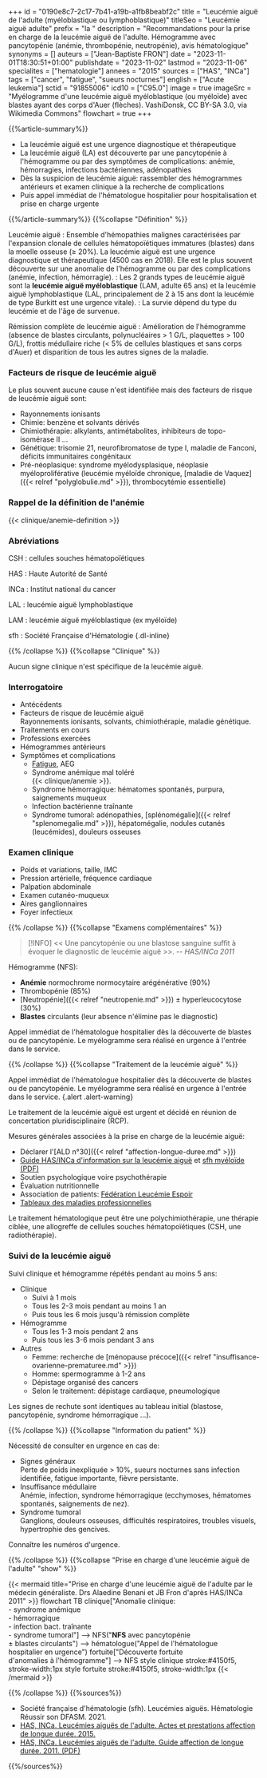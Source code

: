 +++
id = "0190e8c7-2c17-7b41-a19b-a1fb8beabf2c"
title = "Leucémie aiguë de l'adulte (myéloblastique ou lymphoblastique)"
titleSeo = "Leucémie aiguë adulte"
prefix = "la "
description = "Recommandations pour la prise en charge de la leucémie aiguë de l'adulte. Hémogramme avec pancytopénie (anémie, thrombopénie, neutropénie), avis hématologique"
synonyms = []
auteurs = ["Jean-Baptiste FRON"]
date = "2023-11-01T18:30:51+01:00"
publishdate = "2023-11-02"
lastmod = "2023-11-06"
specialites = ["hematologie"]
annees = "2015"
sources = ["HAS", "INCa"]
tags = ["cancer", "fatigue", "sueurs nocturnes"]
english = ["Acute leukemia"]
sctid = "91855006"
icd10 = ["C95.0"]
image = true
imageSrc = "Myélogramme d'une leucémie aiguë myéloblastique (ou myéloïde) avec blastes ayant des corps d'Auer (flèches). VashiDonsk, CC BY-SA 3.0, via Wikimedia Commons"
flowchart = true
+++

{{%article-summary%}}

- La leucémie aiguë est une urgence diagnostique et thérapeutique
- La leucémie aiguë (LA) est découverte par une pancytopénie à l'hémogramme ou par des symptômes de complications: anémie, hémorragies, infections bactériennes, adénopathies
- Dès la suspicion de leucémie aiguë: rassembler des hémogrammes antérieurs et examen clinique à la recherche de complications
- Puis appel immédiat de l'hématologue hospitalier pour hospitalisation et prise en charge urgente

{{%/article-summary%}}
{{%collapse "Définition" %}}

Leucémie aiguë
: Ensemble d'hémopathies malignes caractérisées par l'expansion clonale de cellules hématopoïétiques immatures (blastes) dans la moelle osseuse (≥ 20%). La leucémie aiguë est une urgence diagnostique et thérapeutique (4500 cas en 2018). Elle est le plus souvent découverte sur une anomalie de l'hémogramme ou par des complications (anémie, infection, hémorragie).
: Les 2 grands types de leucémie aiguë sont la **leucémie aiguë myéloblastique** (LAM, adulte 65 ans) et la leucémie aiguë lymphoblastique (LAL, principalement de 2 à 15 ans dont la leucémie de type Burkitt est une urgence vitale).
: La survie dépend du type du leucémie et de l'âge de survenue.

Rémission complète de leucémie aiguë
: Amélioration de l'hémogramme (absence de blastes circulants, polynucléaires > 1 G/L, plaquettes > 100 G/L), frottis médullaire riche (< 5% de cellules blastiques et sans corps d'Auer) et disparition de tous les autres signes de la maladie.

### Facteurs de risque de leucémie aiguë

Le plus souvent aucune cause n'est identifiée mais des facteurs de risque de leucémie aiguë sont:

- Rayonnements ionisants
- Chimie: benzène et solvants dérivés
- Chimiothérapie: alkylants, antimétabolites, inhibiteurs de topo-isomérase II ...
- Génétique: trisomie 21, neurofibromatose de type I, maladie de Fanconi, déficits immunitaires congénitaux
- Pré-néoplasique: syndrome myélodysplasique, néoplasie myéloproliférative (leucémie myéloïde chronique, [maladie de Vaquez]({{< relref "polyglobulie.md" >}}), thrombocytémie essentielle)

### Rappel de la définition de l'anémie

{{< clinique/anemie-definition >}}

### Abréviations

CSH
: cellules souches hématopoïétiques

HAS
: Haute Autorité de Santé

INCa
: Institut national du cancer

LAL
: leucémie aiguë lymphoblastique

LAM
: leucémie aiguë myéloblastique (ex myéloïde)

sfh
: Société Française d'Hématologie
{.dl-inline}

{{% /collapse %}}
{{%collapse "Clinique" %}}

Aucun signe clinique n'est spécifique de la leucémie aiguë.

### Interrogatoire

- Antécédents
- Facteurs de risque de leucémie aiguë  
  Rayonnements ionisants, solvants, chimiothérapie, maladie génétique.
- Traitements en cours
- Professions exercées
- Hémogrammes antérieurs
- Symptômes et complications
  - [Fatigue](/tags/fatigue/), AEG
  - Syndrome anémique mal toléré  
    {{< clinique/anemie >}}.
  - Syndrome hémorragique: hématomes spontanés, purpura, saignements muqueux
  - Infection bactérienne traînante
  - Syndrome tumoral: adénopathies, [splénomégalie]({{< relref "splenomegalie.md" >}}), hépatomégalie, nodules cutanés (leucémides), douleurs osseuses

### Examen clinique

- Poids et variations, taille, IMC
- Pression artérielle, fréquence cardiaque
- Palpation abdominale
- Examen cutanéo-muqueux
- Aires ganglionnaires
- Foyer infectieux

{{% /collapse %}}
{{%collapse "Examens complémentaires" %}}

> [!INFO]
> << Une pancytopénie ou une blastose sanguine suffit à évoquer le diagnostic de leucémie aiguë >>. -- *HAS/INCa 2011*

Hémogramme (NFS):

- **Anémie** normochrome normocytaire arégénérative (90%)
- Thrombopénie (85%)
- [Neutropénie]({{< relref "neutropenie.md" >}}) ± hyperleucocytose (30%)
- **Blastes** circulants (leur absence n'élimine pas le diagnostic)

Appel immédiat de l'hématologue hospitalier dès la découverte de blastes ou de pancytopénie. Le myélogramme sera réalisé en urgence à l'entrée dans le service.

{{% /collapse %}}
{{%collapse "Traitement de la leucémie aiguë" %}}

Appel immédiat de l'hématologue hospitalier dès la découverte de blastes ou de pancytopénie. Le myélogramme sera réalisé en urgence à l'entrée dans le service.
{.alert .alert-warning}

Le traitement de la leucémie aiguë est urgent et décidé en réunion de concertation pluridisciplinaire (RCP).

Mesures générales associées à la prise en charge de la leucémie aiguë:

- Déclarer l'[ALD n°30]({{< relref "affection-longue-duree.md" >}})
- [Guide HAS/INCa d'information sur la leucémie aiguë](https://www.e-cancer.fr/Expertises-et-publications/Catalogue-des-publications/La-prise-en-charge-des-leucemies-aiguees-de-l-adulte) et [sfh myéloïde (PDF)](https://sfh.hematologie.net/sites/sfh.hematologie.net/files/medias/documents/leucemieaigue_myeloide.pdf)
- Soutien psychologique voire psychothérapie
- Évaluation nutritionnelle
- Association de patients: [Fédération Leucémie Espoir](https://www.leucemie-espoir.org)
- [Tableaux des maladies professionnelles](https://www.inrs.fr/publications/bdd/mp/recherche.html?typeRegime=R&field_activites_nuisances=&field_maladies=leuc%C3%A9mie&field_numeroCAS=&mot_cles_tableau=&motsCles=&valid_RECHERCHE_MOTSCLES=Rechercher&introspection=)

Le traitement hématologique peut être une polychimiothérapie, une thérapie ciblée, une allogreffe de cellules souches hématopoïétiques (CSH, une radiothérapie).

### Suivi de la leucémie aiguë

Suivi clinique et hémogramme répétés pendant au moins 5 ans:

- Clinique
  - Suivi à 1 mois
  - Tous les 2-3 mois pendant au moins 1 an
  - Puis tous les 6 mois jusqu'à rémission complète
- Hémogramme
  - Tous les 1-3 mois pendant 2 ans
  - Puis tous les 3-6 mois pendant 3 ans
- Autres
  - Femme: recherche de [ménopause précoce]({{< relref "insuffisance-ovarienne-prematuree.md" >}})
  - Homme: spermogramme à 1-2 ans
  - Dépistage organisé des cancers
  - Selon le traitement: dépistage cardiaque, pneumologique

Les signes de rechute sont identiques au tableau initial (blastose, pancytopénie, syndrome hémorragique ...).

{{% /collapse %}}
{{%collapse "Information du patient" %}}

Nécessité de consulter en urgence en cas de:

- Signes généraux  
  Perte de poids inexpliquée > 10%, sueurs nocturnes sans infection identifiée, fatigue importante, fièvre persistante.
- Insuffisance médullaire  
  Anémie, infection, syndrome hémorragique (ecchymoses, hématomes spontanés, saignements de nez).
- Syndrome tumoral  
  Ganglions, douleurs osseuses, difficultés respiratoires, troubles visuels, hypertrophie des gencives.

Connaître les numéros d'urgence.

{{% /collapse %}}
{{%collapse "Prise en charge d'une leucémie aiguë de l'adulte" "show" %}}

{{< mermaid title="Prise en charge d'une leucémie aiguë de l'adulte par le médecin généraliste. Drs Alaedine Benani et JB Fron d'après HAS/INCa 2011" >}}
flowchart TB
  clinique["Anomalie clinique:<br>- syndrome anémique<br>- hémorragique<br>- infection bact. traînante<br>- syndrome tumoral"] --> NFS("<b>NFS</b> avec pancytopénie<br>± blastes circulants") --> hématologue("Appel de l'hématologue<br>hospitalier en urgence")
  fortuite["Découverte fortuite<br>d'anomalies à l'hémogramme"] --> NFS
style clinique stroke:#4150f5, stroke-width:1px
style fortuite stroke:#4150f5, stroke-width:1px
{{< /mermaid >}}

{{% /collapse %}}
{{%sources%}}

- Société française d'hématologie (sfh). Leucémies aiguës. Hématologie Réussir son DFASM. 2021.
- [HAS, INCa. Leucémies aiguës de l'adulte. Actes et prestations affection de longue durée. 2015.](https://www.has-sante.fr/jcms/c_1216166/fr/ald-n-30-leucemie-aigue-de-l-adulte)
- [HAS, INCa. Leucémies aiguës de l'adulte. Guide affection de longue durée. 2011. (PDF)](https://www.e-cancer.fr/content/download/95951/1021452/file/GUIALDLEUAIGMD12.pdf)

{{%/sources%}}
